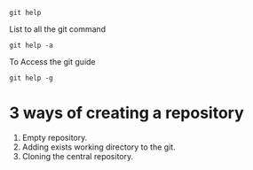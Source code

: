 ```
git help
```
List to all the git command
```
git help -a
```
To Access the git guide
```
git help -g
```

# 3 ways of creating a repository
1. Empty repository.
2. Adding exists working directory to the git.
3. Cloning the central repository.
